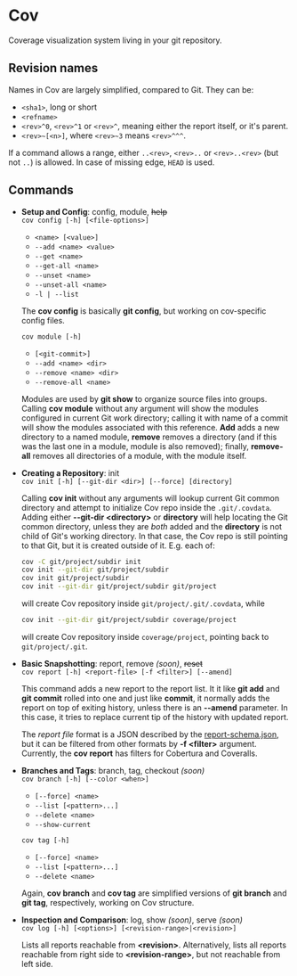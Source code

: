 # Cov

Coverage visualization system living in your git repository.

## Revision names

Names in Cov are largely simplified, compared to Git. They can be:

- `<sha1>`, long or short
- `<refname>`
- `<rev>^0`, `<rev>^1` or `<rev>^`, meaning either the report itself, or it's parent.
- `<rev>~[<n>]`, where `<rev>~3` means `<rev>^^^`.

If a command allows a range, either `..<rev>`, `<rev>..` or `<rev>..<rev>` (but not `..`) is allowed. In case of missing edge, `HEAD` is used.

## Commands

- **Setup and Config**: config, module, ~~help~~ \
  `cov config [-h] [<file-options>]`
  - `<name> [<value>]`
  - `--add <name> <value>`
  - `--get <name>`
  - `--get-all <name>`
  - `--unset <name>`
  - `--unset-all <name>`
  - `-l | --list`

  The **cov config** is basically **git config**, but working on cov-specific config files.

  `cov module [-h]`
  - `[<git-commit>]`
  - `--add <name> <dir>`
  - `--remove <name> <dir>`
  - `--remove-all <name>`

  Modules are used by **git show** to organize source files into groups. Calling **cov module** without any argument will show the modules configured in current Git work directory; calling it with name of a commit will show the modules associated with this reference. **Add** adds a new directory to a named module, **remove** removes a directory (and if this was the last one in a module, module is also removed); finally, **remove-all** removes all directories of a module, with the module itself.

- **Creating a Repository**: init \
  `cov init [-h] [--git-dir <dir>] [--force] [directory]`

    Calling **cov init** without any arguments will lookup current Git common directory and attempt to initialize Cov repo inside the `.git/.covdata`. Adding either **--git-dir \<directory>** or **directory** will help locating the Git common directory, unless they are _both_ added and the **directory** is not child of Git's working directory. In that case, the Cov repo is still pointing to that Git, but it is created outside of it. E.g. each of:

    ```sh
    cov -C git/project/subdir init
    cov init --git-dir git/project/subdir
    cov init git/project/subdir
    cov init --git-dir git/project/subdir git/project
    ```

    will create Cov repository inside `git/project/.git/.covdata`, while

    ```sh
    cov init --git-dir git/project/subdir coverage/project
    ```

    will create Cov repository inside `coverage/project`, pointing back to `git/project/.git`.

- **Basic Snapshotting**: report, remove _(soon)_, ~~reset~~ \
  `cov report [-h] <report-file> [-f <filter>] [--amend]`

  This command adds a new report to the report list. It it like **git add** and **git commit** rolled into one and just like **commit**, it normally adds the report on top of exiting history, unless there is an **--amend** parameter. In this case, it tries to replace current tip of the history with updated report.

  The _report file_ format is a JSON described by the [report-schema.json](apps/report-schema.json), but it can be filtered from other formats by **-f \<filter\>** argument. Currently, the **cov report** has filters for Cobertura and Coveralls.

- **Branches and Tags**: branch, tag, checkout _(soon)_ \
  `cov branch [-h] [--color <when>]`
  - `[--force] <name>`
  - `--list [<pattern>...]`
  - `--delete <name>`
  - `--show-current`

  `cov tag [-h]`
  - `[--force] <name>`
  - `--list [<pattern>...]`
  - `--delete <name>`

  Again, **cov branch** and **cov tag** are simplified versions of **git branch** and **git tag**, respectively, working on Cov structure.

- **Inspection and Comparison**: log, show  _(soon)_, serve  _(soon)_\
  `cov log [-h] [<options>] [<revision-range>|<revision>]`

  Lists all reports reachable from **\<revision>**. Alternatively, lists all reports reachable from right side to **\<revision-range>**, but not reachable from left side.
